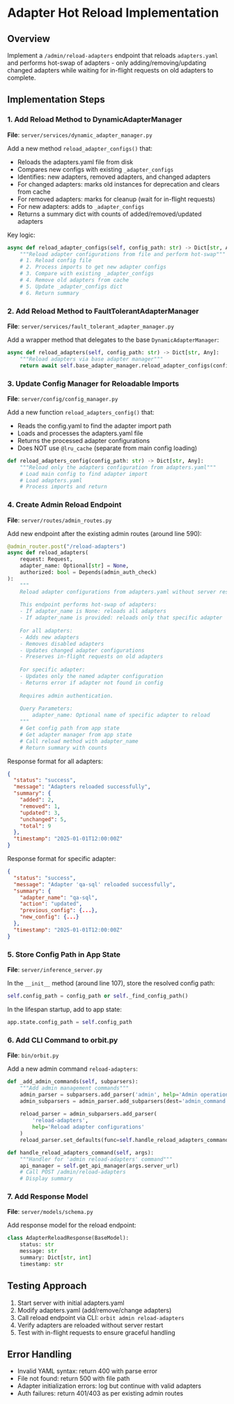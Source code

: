 # Adapter Hot Reload Implementation

## Overview

Implement a `/admin/reload-adapters` endpoint that reloads `adapters.yaml` and performs hot-swap of adapters - only adding/removing/updating changed adapters while waiting for in-flight requests on old adapters to complete.

## Implementation Steps

### 1. Add Reload Method to DynamicAdapterManager

**File**: `server/services/dynamic_adapter_manager.py`

Add a new method `reload_adapter_configs()` that:

- Reloads the adapters.yaml file from disk
- Compares new configs with existing `_adapter_configs`
- Identifies: new adapters, removed adapters, and changed adapters
- For changed adapters: marks old instances for deprecation and clears from cache
- For removed adapters: marks for cleanup (wait for in-flight requests)
- For new adapters: adds to `_adapter_configs`
- Returns a summary dict with counts of added/removed/updated adapters

Key logic:

```python
async def reload_adapter_configs(self, config_path: str) -> Dict[str, Any]:
    """Reload adapter configurations from file and perform hot-swap"""
    # 1. Reload config file
    # 2. Process imports to get new adapter configs
    # 3. Compare with existing _adapter_configs
    # 4. Remove old adapters from cache
    # 5. Update _adapter_configs dict
    # 6. Return summary
```

### 2. Add Reload Method to FaultTolerantAdapterManager

**File**: `server/services/fault_tolerant_adapter_manager.py`

Add a wrapper method that delegates to the base `DynamicAdapterManager`:

```python
async def reload_adapters(self, config_path: str) -> Dict[str, Any]:
    """Reload adapters via base adapter manager"""
    return await self.base_adapter_manager.reload_adapter_configs(config_path)
```

### 3. Update Config Manager for Reloadable Imports

**File**: `server/config/config_manager.py`

Add a new function `reload_adapters_config()` that:

- Reads the config.yaml to find the adapter import path
- Loads and processes the adapters.yaml file
- Returns the processed adapter configurations
- Does NOT use `@lru_cache` (separate from main config loading)
```python
def reload_adapters_config(config_path: str) -> Dict[str, Any]:
    """Reload only the adapters configuration from adapters.yaml"""
    # Load main config to find adapter import
    # Load adapters.yaml
    # Process imports and return
```


### 4. Create Admin Reload Endpoint

**File**: `server/routes/admin_routes.py`

Add new endpoint after the existing admin routes (around line 590):

```python
@admin_router.post("/reload-adapters")
async def reload_adapters(
    request: Request,
    adapter_name: Optional[str] = None,
    authorized: bool = Depends(admin_auth_check)
):
    """
    Reload adapter configurations from adapters.yaml without server restart.
    
    This endpoint performs hot-swap of adapters:
    - If adapter_name is None: reloads all adapters
    - If adapter_name is provided: reloads only that specific adapter
    
    For all adapters:
    - Adds new adapters
    - Removes disabled adapters
    - Updates changed adapter configurations
    - Preserves in-flight requests on old adapters
    
    For specific adapter:
    - Updates only the named adapter configuration
    - Returns error if adapter not found in config
    
    Requires admin authentication.
    
    Query Parameters:
        adapter_name: Optional name of specific adapter to reload
    """
    # Get config path from app state
    # Get adapter manager from app state
    # Call reload method with adapter_name
    # Return summary with counts
```

Response format for all adapters:

```json
{
  "status": "success",
  "message": "Adapters reloaded successfully",
  "summary": {
    "added": 2,
    "removed": 1,
    "updated": 3,
    "unchanged": 5,
    "total": 9
  },
  "timestamp": "2025-01-01T12:00:00Z"
}
```

Response format for specific adapter:

```json
{
  "status": "success",
  "message": "Adapter 'qa-sql' reloaded successfully",
  "summary": {
    "adapter_name": "qa-sql",
    "action": "updated",
    "previous_config": {...},
    "new_config": {...}
  },
  "timestamp": "2025-01-01T12:00:00Z"
}
```

### 5. Store Config Path in App State

**File**: `server/inference_server.py`

In the `__init__` method (around line 107), store the resolved config path:

```python
self.config_path = config_path or self._find_config_path()
```

In the lifespan startup, add to app state:

```python
app.state.config_path = self.config_path
```

### 6. Add CLI Command to orbit.py

**File**: `bin/orbit.py`

Add a new admin command `reload-adapters`:

```python
def _add_admin_commands(self, subparsers):
    """Add admin management commands"""
    admin_parser = subparsers.add_parser('admin', help='Admin operations')
    admin_subparsers = admin_parser.add_subparsers(dest='admin_command')
    
    reload_parser = admin_subparsers.add_parser(
        'reload-adapters',
        help='Reload adapter configurations'
    )
    reload_parser.set_defaults(func=self.handle_reload_adapters_command)

def handle_reload_adapters_command(self, args):
    """Handler for 'admin reload-adapters' command"""
    api_manager = self.get_api_manager(args.server_url)
    # Call POST /admin/reload-adapters
    # Display summary
```

### 7. Add Response Model

**File**: `server/models/schema.py`

Add response model for the reload endpoint:

```python
class AdapterReloadResponse(BaseModel):
    status: str
    message: str
    summary: Dict[str, int]
    timestamp: str
```

## Testing Approach

1. Start server with initial adapters.yaml
2. Modify adapters.yaml (add/remove/change adapters)
3. Call reload endpoint via CLI: `orbit admin reload-adapters`
4. Verify adapters are reloaded without server restart
5. Test with in-flight requests to ensure graceful handling

## Error Handling

- Invalid YAML syntax: return 400 with parse error
- File not found: return 500 with file path
- Adapter initialization errors: log but continue with valid adapters
- Auth failures: return 401/403 as per existing admin routes